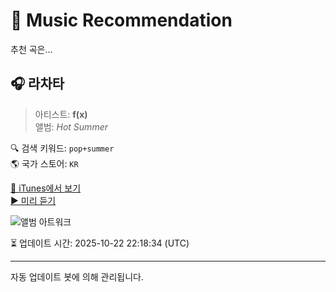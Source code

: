 
# 🎵 Music Recommendation

추천 곡은...

## 🎧 라차타  
> 아티스트: **f(x)**  
> 앨범: _Hot Summer_  

🔍 검색 키워드: `pop+summer`  
🌎 국가 스토어: `KR`

[🔗 iTunes에서 보기](https://music.apple.com/kr/album/%EB%9D%BC%EC%B0%A8%ED%83%80/854892762?i=854892845&uo=4)  
[▶️ 미리 듣기](https://audio-ssl.itunes.apple.com/itunes-assets/AudioPreview125/v4/b0/64/77/b06477a9-126b-77b8-c828-afc860ba0edc/mzaf_108811428099635374.plus.aac.p.m4a)

![앨범 아트워크](https://is1-ssl.mzstatic.com/image/thumb/Music115/v4/16/53/05/165305c5-1b91-4fec-47cd-e8683c168115/asset.jpg/100x100bb.jpg)

⏳ 업데이트 시간: 2025-10-22 22:18:34 (UTC)

---
자동 업데이트 봇에 의해 관리됩니다.
